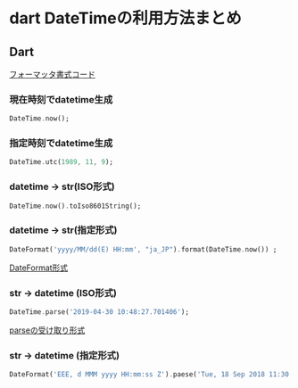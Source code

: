 # dart DateTimeの利用方法まとめ
## Dart
[フォーマッタ書式コード]()
### 現在時刻でdatetime生成
```dart
DateTime.now();
```
### 指定時刻でdatetime生成
```dart
DateTime.utc(1989, 11, 9);
```
### datetime → str(ISO形式)
```dart
DateTime.now().toIso8601String();
```
### datetime → str(指定形式)
```dart
DateFormat('yyyy/MM/dd(E) HH:mm', "ja_JP").format(DateTime.now()) ;
```
[DateFormat形式](https://pub.dev/documentation/intl/latest/intl/DateFormat-class.html)
### str → datetime (ISO形式)
```dart
DateTime.parse('2019-04-30 10:48:27.701406');
```
[parseの受け取り形式](https://api.flutter.dev/flutter/dart-core/DateTime/parse.html)
### str → datetime (指定形式)
```dart
DateFormat('EEE, d MMM yyyy HH:mm:ss Z').paese('Tue, 18 Sep 2018 11:30:15 +0000');
```
